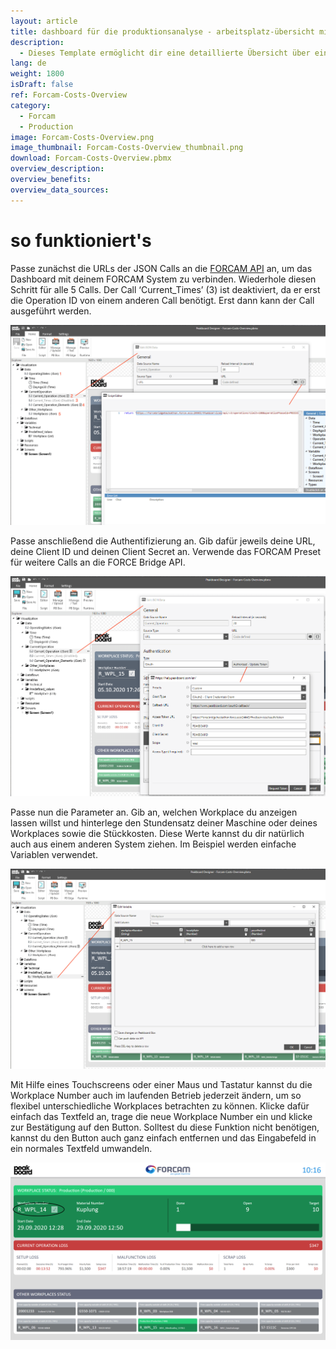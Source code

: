 ```yaml
---
layout: article
title: dashboard für die produktionsanalyse - arbeitsplatz-übersicht mit anbindung an FORCAM FORCE
description: 
  - Dieses Template ermöglicht dir eine detaillierte Übersicht über einen einzelnen Arbeitsplatz in der Produktion. Es verwendet eine Anbindung an FORCAM FORCE, der IT-Plattform für das industrielle Internet der Dinge (IIoT) von FORCAM. Die Produktionsdaten, die du dir aus der FORCAM FORCE Bridge API ziehst, kannst du mit weiteren Parametern, wie hier dem  Stundensatz und Stückpreis, in Relation setzen. Dies dient nicht nur der Auftragsübersicht und dem Monitoring der aktuellen Operation, sondern gibt dir auch Transparenz über die resultierenden Kosten bzw. Fehlkosten, z.B. in Folge eines Maschinenausfalls. So unterstützt dich das Template bei der Prozessoptimierung in deiner Fertigung und trägt damit zu einer Verbesserung der Produktivität bei.
lang: de
weight: 1800
isDraft: false
ref: Forcam-Costs-Overview
category:
  - Forcam
  - Production
image: Forcam-Costs-Overview.png
image_thumbnail: Forcam-Costs-Overview_thumbnail.png
download: Forcam-Costs-Overview.pbmx
overview_description:
overview_benefits:
overview_data_sources:
---
```


# so funktioniert's

Passe zunächst die URLs der JSON Calls an die [FORCAM API](https://docs.forcebridge.io/) an, um das Dashboard mit deinem FORCAM System zu verbinden. Wiederhole diesen Schritt für alle 5 Calls. Der Call ‘Current_Times’ (3) ist deaktiviert, da er erst die Operation ID von einem anderen Call benötigt. Erst dann kann der Call ausgeführt werden.

![](img/forcam-call-url.png)

Passe anschließend die Authentifizierung an. Gib dafür jeweils deine URL, deine Client ID und deinen Client Secret an. Verwende das FORCAM Preset für weitere Calls an die FORCE Bridge API.

![](img/forcam-oauth-update.png)

Passe nun die Parameter an. Gib an, welchen Workplace du anzeigen lassen willst und hinterlege den Stundensatz deiner Maschine oder deines Workplaces sowie die Stückkosten. Diese Werte kannst du dir natürlich auch aus einem anderen System ziehen. Im Beispiel werden einfache Variablen verwendet.

![](img/forcam-workplace-and-prices.png)

Mit Hilfe eines Touchscreens oder einer Maus und Tastatur kannst du die Workplace Number auch im laufenden Betrieb jederzeit ändern, um so flexibel unterschiedliche Workplaces betrachten zu können. Klicke dafür einfach das Textfeld an, trage die neue Workplace Number ein und klicke zur Bestätigung auf den Button. Solltest du diese Funktion nicht benötigen, kannst du den Button auch ganz einfach entfernen und das Eingabefeld in ein normales Textfeld umwandeln.

![](img/forcam-cost-overview-live-edit.png)
